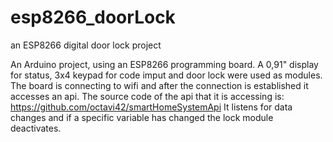 # esp8266_doorLock
an ESP8266 digital door lock project

An Arduino project, using an ESP8266 programming board.
A 0,91" display for status, 3x4 keypad for code imput and door lock were used as modules.
The board is connecting to wifi and after the connection is established it accesses an api.
The source code of the api that it is accessing is: https://github.com/octavi42/smartHomeSystemApi
It listens for data changes and if a specific variable has changed the lock module deactivates.
